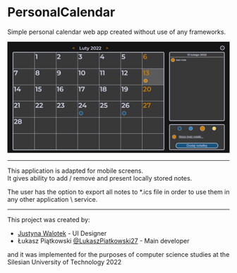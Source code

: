 # PersonalCalendar

Simple personal calendar web app created without use of any frameworks.

![sample screenshot](sample.png)

---------

This application is adapted for mobile screens. <br>
It gives ability to add / remove and present locally stored notes.

The user has the option to export all notes to \*.ics file in order to use them in any other application \ service.

---------
This project was created by:
* [Justyna Walotek](https://www.linkedin.com/in/justyna-walotek-889169210/) - UI Designer
* Łukasz Piątkowski [@LukaszPiatkowski27](https://github.com/LukaszPiatkowski27) - Main developer

and it was implemented for the purposes of computer science studies at the Silesian University of Technology 2022
